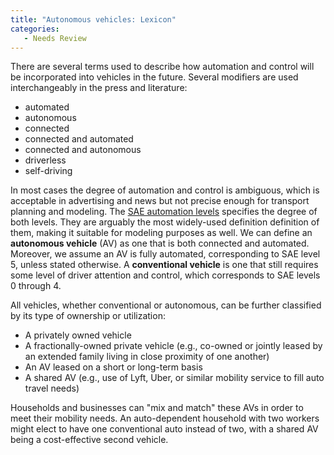 ```yaml
---
title: "Autonomous vehicles: Lexicon"
categories:
   - Needs Review
---
```


There are several terms used to describe how automation and control will be incorporated into vehicles in the future. Several modifiers are used interchangeably in the press and literature:

-   automated
-   autonomous
-   connected
-   connected and automated
-   connected and autonomous
-   driverless
-   self-driving

In most cases the degree of automation and control is ambiguous, which is acceptable in advertising and news but not precise enough for transport planning and modeling. The [SAE automation levels](https://www.sae.org/misc/pdfs/automated_driving.pdf) specifies the degree of both levels. They are arguably the most widely-used definition definition of them, making it suitable for modeling purposes as well. We can define an <b>autonomous vehicle</b> (AV) as one that is both connected and automated. Moreover, we assume an AV is fully automated, corresponding to SAE level 5, unless stated otherwise. A <b>conventional vehicle</b> is one that still requires some level of driver attention and control, which corresponds to SAE levels 0 through 4.

All vehicles, whether conventional or autonomous, can be further classified by its type of ownership or utilization:

-   A privately owned vehicle
-   A fractionally-owned private vehicle (e.g., co-owned or jointly leased by an extended family living in close proximity of one another)
-   An AV leased on a short or long-term basis
-   A shared AV (e.g., use of Lyft, Uber, or similar mobility service to fill auto travel needs)

Households and businesses can "mix and match" these AVs in order to meet their mobility needs. An auto-dependent household with two workers might elect to have one conventional auto instead of two, with a shared AV being a cost-effective second vehicle.

